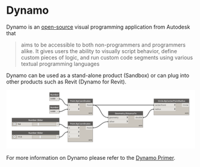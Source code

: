 # Dynamo

Dynamo is an [open-source](https://github.com/DynamoDS/Dynamo) visual programming application from Autodesk that

> aims to be accessible to both non-programmers and programmers alike. It gives users the ability to visually script behavior, define custom pieces of logic, and run custom code segments using various textual programming languages

Dynamo can be used as a stand-alone product \(Sandbox\) or can plug into other products such as Revit \(Dynamo for Revit\).

![](../.gitbook/assets/dynamo1%20%281%29.png)

For more information on Dynamo please refer to the [Dynamo Primer](http://primer.dynamobim.org/).

